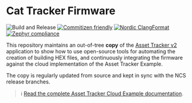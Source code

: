 # Cat Tracker Firmware

![Build and Release](https://github.com/NordicSemiconductor/asset-tracker-cloud-firmware/workflows/Build%20and%20Release/badge.svg?branch=ncs-v1.5)
[![Commitizen friendly](https://img.shields.io/badge/commitizen-friendly-brightgreen.svg)](http://commitizen.github.io/cz-cli/)
[![Nordic ClangFormat](https://img.shields.io/static/v1?label=Nordic&message=ClangFormat&labelColor=00A9CE&color=337ab7)](https://github.com/nrfconnect/sdk-nrf/blob/master/.clang-format)
[![Zephyr compliance](https://img.shields.io/static/v1?label=Zephyr&message=compliance&labelColor=4e109e&color=337ab7)](https://docs.zephyrproject.org/latest/contribute/index.html#coding-style)

This repository maintains an out-of-tree **copy** of the
[Asset Tracker v2](https://github.com/nrfconnect/sdk-nrf/tree/master/applications/asset_tracker_v2)
application to show how to use open-source tools for automating the creation of
building HEX files, and continuously integrating the firmware against the cloud
implementation of the Asset Tracker Example.

The copy is regularly updated from source and kept in sync with the NCS release
branches.

> :information_source:
> [Read the complete Asset Tracker Cloud Example documentation](https://nordicsemiconductor.github.io/asset-tracker-cloud-docs/).
